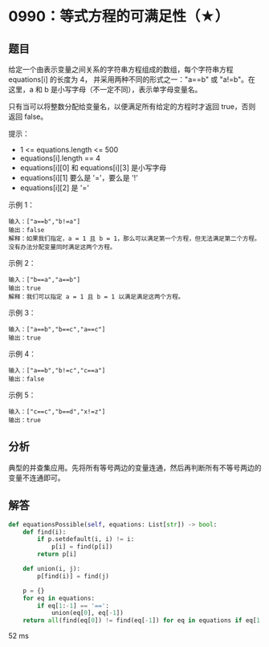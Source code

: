 # 0990：等式方程的可满足性（★）


## 题目

给定一个由表示变量之间关系的字符串方程组成的数组，每个字符串方程 equations[i] 的长度为 4，
并采用两种不同的形式之一："a==b" 或 "a!=b"。在这里，a 和 b 是小写字母（不一定不同），表示单字母变量名。

只有当可以将整数分配给变量名，以便满足所有给定的方程时才返回 true，否则返回 false。 

提示：

- 1 <= equations.length <= 500
- equations[i].length == 4
- equations[i][0] 和 equations[i][3] 是小写字母
- equations[i][1] 要么是 '='，要么是 '!'
- equations[i][2] 是 '='
 
示例 1：

    输入：["a==b","b!=a"]
    输出：false
    解释：如果我们指定，a = 1 且 b = 1，那么可以满足第一个方程，但无法满足第二个方程。没有办法分配变量同时满足这两个方程。

示例 2：
    
    输入：["b==a","a==b"]
    输出：true
    解释：我们可以指定 a = 1 且 b = 1 以满足满足这两个方程。

示例 3：
    
    输入：["a==b","b==c","a==c"]
    输出：true

示例 4：
    
    输入：["a==b","b!=c","c==a"]
    输出：false

示例 5：
    
    输入：["c==c","b==d","x!=z"]
    输出：true
 


## 分析

典型的并查集应用。先将所有等号两边的变量连通，然后再判断所有不等号两边的变量不连通即可。

## 解答

```python
def equationsPossible(self, equations: List[str]) -> bool:
    def find(i):
        if p.setdefault(i, i) != i:
            p[i] = find(p[i])
        return p[i]

    def union(i, j):
        p[find(i)] = find(j)

    p = {}
    for eq in equations:
        if eq[1:-1] == '==':
            union(eq[0], eq[-1])
    return all(find(eq[0]) != find(eq[-1]) for eq in equations if eq[1:-1]== '!=')
```
52 ms
